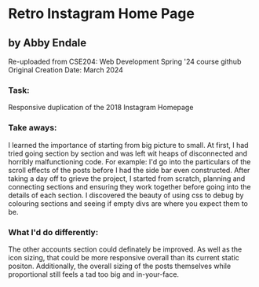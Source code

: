 # Retro Instagram Home Page
## by Abby Endale
Re-uploaded from CSE204: Web Development Spring '24 course github
Original Creation Date: March 2024
### Task: 
Responsive duplication of the 2018 Instagram Homepage
### Take aways:
I learned the importance of starting from big picture to small. At first, I had tried going section by section and was left wit heaps of disconnected and horribly malfunctioning code. 
For example: I'd go into the particulars of the scroll effects of the posts before I had the side bar even constructed.
After taking a day off to grieve the project, I started from scratch, planning and connecting sections and ensuring they work together before going into the details of each section.
I discovered the beauty of using css to debug by colouring sections and seeing if empty divs are where you expect them to be.

### What I'd do differently:
The other accounts section could definately be improved. As well as the icon sizing, that could be more responsive overall than its current static positon. 
Additionally, the overall sizing of the posts themselves while proportional still feels a tad too big and in-your-face.
